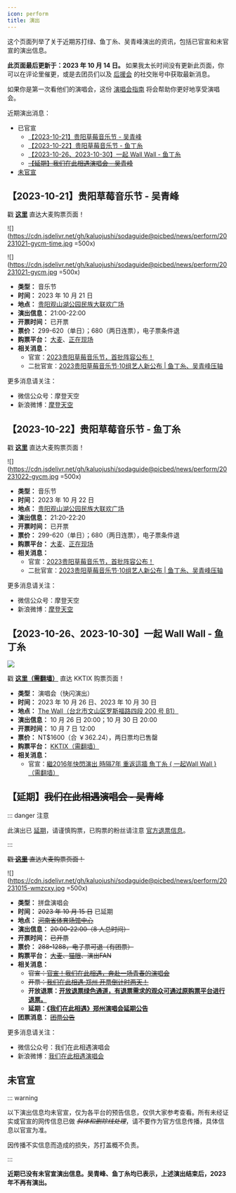 ```yaml
---
icon: perform
title: 演出
---
```


这个页面列举了关于近期苏打绿、鱼丁糸、吴青峰演出的资讯，包括已官宣和未官宣的演出信息。

**此页面最后更新于：2023 年 10 月 14 日。** 如果我太长时间没有更新此页面，你可以在评论里催更，或是去团员们以及 [后援会](/wiki/fans/club) 的社交账号中获取最新消息。

如果你是第一次看他们的演唱会，这份 [演唱会指南](/concerts/guide/) 将会帮助你更好地享受演唱会。

近期演出消息：

- 已官宣
  - [【2023-10-21】贵阳草莓音乐节 - 吴青峰](#【2023-10-21】贵阳草莓音乐节-吴青峰)
  - [【2023-10-22】贵阳草莓音乐节 - 鱼丁糸](#【2023-10-22】贵阳草莓音乐节-鱼丁糸)
  - [【2023-10-26、2023-10-30】一起 Wall Wall - 鱼丁糸](#【2023-10-26、2023-10-30】一起-wall-wall-鱼丁糸)
  - ~~[【延期】我们在此相遇演唱会 - 吴青峰](#【延期】我们在此相遇演唱会-吴青峰)~~
- [未官宣](#未官宣)

## 【2023-10-21】贵阳草莓音乐节 - 吴青峰

戳 [**这里**](https://detail.damai.cn/item.htm?id=740088717977) 直达大麦购票页面！

![](https://cdn.jsdelivr.net/gh/kaluojushi/sodaguide@picbed/news/perform/20231021-gycm-time.jpg =500x)

![](https://cdn.jsdelivr.net/gh/kaluojushi/sodaguide@picbed/news/perform/20231021-gycm.jpg =500x)

- **类型：** 音乐节
- **时间：** 2023 年 10 月 21 日
- **地点：** [贵阳观山湖公园民族大联欢广场](https://surl.amap.com/7H8gpdh1z4Do)
- **演出信息：** 21:00-22:00
- **开票时间：** 已开票
- **票价：** 299-620（单日）；680（两日连票），电子票条件退
- **购票平台：** [大麦](https://detail.damai.cn/item.htm?id=740088717977)、[正在现场](https://m.zhengzai.tv/#/ticket/detail?id=2966919800911585288379381)
- **相关消息：**
  - 官宣：[2023贵阳草莓音乐节，首批阵容公布！](https://mp.weixin.qq.com/s/-BMDCTjUJ3wVEIF5zZaKCQ)
  - 二批官宣：[2023贵阳草莓音乐节·10组艺人新公布 | 鱼丁糸、吴青峰压轴](https://mp.weixin.qq.com/s/TUGj1qG8HvlJydzX-Lbmmg)

更多消息请关注：
- 微信公众号：摩登天空
- 新浪微博：[摩登天空](https://weibo.com/u/1643986137)

## 【2023-10-22】贵阳草莓音乐节 - 鱼丁糸

戳 [**这里**](https://detail.damai.cn/item.htm?id=740088717977) 直达大麦购票页面！

![](https://cdn.jsdelivr.net/gh/kaluojushi/sodaguide@picbed/news/perform/20231022-gycm.jpg =500x)

- **类型：** 音乐节
- **时间：** 2023 年 10 月 22 日
- **地点：** [贵阳观山湖公园民族大联欢广场](https://surl.amap.com/7H8gpdh1z4Do)
- **演出信息：** 21:20-22:20
- **开票时间：** 已开票
- **票价：** 299-620（单日）；680（两日连票），电子票条件退
- **购票平台：** [大麦](https://detail.damai.cn/item.htm?id=740088717977)、[正在现场](https://m.zhengzai.tv/#/ticket/detail?id=2966919800911585288379381)
- **相关消息：**
  - 官宣：[2023贵阳草莓音乐节，首批阵容公布！](https://mp.weixin.qq.com/s/-BMDCTjUJ3wVEIF5zZaKCQ)
  - 二批官宣：[2023贵阳草莓音乐节·10组艺人新公布 | 鱼丁糸、吴青峰压轴](https://mp.weixin.qq.com/s/TUGj1qG8HvlJydzX-Lbmmg)

更多消息请关注：
- 微信公众号：摩登天空
- 新浪微博：[摩登天空](https://weibo.com/u/1643986137)

## 【2023-10-26、2023-10-30】一起 Wall Wall - 鱼丁糸

![](https://cdn.jsdelivr.net/gh/kaluojushi/sodaguide@picbed/news/perform/20231026-yqww.png)

戳 [**这里（需翻墙）**](https://thewalllivehouse.kktix.cc/events/20231026) 直达 KKTIX 购票页面！

- **类型：** 演唱会（快闪演出）
- **时间：** 2023 年 10 月 26 日、2023 年 10 月 30 日
- **地点：** [The Wall（台北市文山区罗斯福路四段 200 号 B1）](https://surl.amap.com/U69HQL1b4Pq)
- **演出信息：** 10 月 26 日 20:00；10 月 30 日 20:00
- **开票时间：** 10 月 7 日 12:00
- **票价：** NT$1600（合 ￥362.24），两日票均已售罄
- **购票平台：** [KKTIX（需翻墙）](https://thewalllivehouse.kktix.cc/events/20231026)
- **相关消息：**
  - 官宣：[繼2016年快閃演出 時隔7年 重返這牆 魚丁糸 { 一起Wall Wall }（需翻墙）](https://www.instagram.com/p/CxxtFPWPv2x/)

## 【延期】~~我们在此相遇演唱会 - 吴青峰~~

::: danger 注意

此演出已 [延期](https://mp.weixin.qq.com/s/VaCPDVV3EzNrFeBZkRyLKA)，请谨慎购票，已购票的粉丝请注意 [官方退票信息](https://weibo.com/7869174949/NmLR0qf0J)。

:::

~~戳 [**这里**](https://detail.damai.cn/item.htm?id=738630625561) 直达大麦购票页面！~~

![](https://cdn.jsdelivr.net/gh/kaluojushi/sodaguide@picbed/news/perform/20231015-wmzcxy.jpg =500x)

- **类型：** 拼盘演唱会
- **时间：** ~~2023 年 10 月 15 日~~ 已延期
- **地点：** ~~[河南省体育场馆中心](https://surl.amap.com/1F07bar1eevW)~~
- **演出信息：** ~~20:00-22:00（8 人总时间）~~
- **开票时间：** ~~已开票~~
- **票价：** ~~288-1288，电子票可退（有团票）~~
- **购票平台：** ~~[大麦](https://detail.damai.cn/item.htm?id=738630625561)、[猫眼](https://www.gewara.com/detail/279921)、演出FAN~~
- **相关消息：**
  - ~~官宣：[官宣！我们在此相遇，奔赴一场青春的演唱会](https://mp.weixin.qq.com/s/5NMnasMzwsp2ZRvzr6mrrg)~~
  - ~~开票：[我们在此相遇·郑州 开票倒计时两天！](https://mp.weixin.qq.com/s/phwI0Xpu_rspFoa6pTmLsw)~~
  - **开放退票：[开放退票绿色通道，有退票需求的观众可通过原购票平台进行退票。](https://weibo.com/7869174949/NmLR0qf0J)**
  - **延期：[《我们在此相遇》郑州演唱会延期公告](https://mp.weixin.qq.com/s/VaCPDVV3EzNrFeBZkRyLKA)**
- **团票消息：** ~~[团票公告](https://weibo.com/6552585714/NkbDqr830)~~

更多消息请关注：
- 微信公众号：我们在此相遇演唱会
- 新浪微博：[我们在此相遇演唱会](https://weibo.com/7869174949)

## 未官宣

::: warning

以下演出信息均未官宣，仅为各平台的预告信息，仅供大家参考查看。所有未经证实或官宣的网传信息已做 *~~斜体和删除线处理~~*，请不要作为官方信息传播，具体信息以官宣为准。

因传播不实信息而造成的损失，苏打盖概不负责。

:::

**近期已没有未官宣演出信息。吴青峰、鱼丁糸均已表示，上述演出结束后，2023 年不再有演出。**
